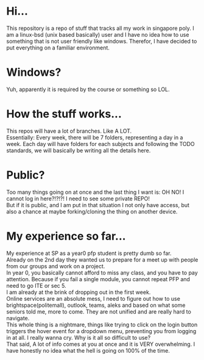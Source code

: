 # Hi...
This repository is a repo of stuff that tracks all my work in singapore poly. I am a linux-bsd (unix based basically) user and I have no idea how to use something that is not user friendly like windows. Therefor, I have decided to put everything on a familiar environment.

# Windows?
Yuh, apparently it is required by the course or something so LOL.

# How the stuff works...
This repos will have a lot of branches. Like A LOT.     
Essentially:
Every week, there will be 7 folders, representing a day in a week.
Each day will have folders for each subjects and following the TODO standards, we will basically be writing all the details here.

# Public?
Too many things going on at once and the last thing I want is: OH NO! I cannot log in here?!?!?! I need to see some private REPO!       
But if it is public, and I am put in that situation I not only have access, but also a chance at maybe forking/cloning the thing on another device.

# My experience so far...
My experience at SP as a year0 pfp student is pretty dumb so far.           
Already on the 2nd day they wanted us to prepare for a meet up with people from our groups and work on a project.           
In year 0, you basically cannot afford to miss any class, and you have to pay attention. Because if you fail a single module, you cannot repeat PFP and need to go ITE or sec 5.            
I am already at the brink of dropping out in the first week.                
Online services are an absolute mess, I need to figure out how to use brightspace(politemall), outlook, teams, aleks and based on what some seniors told me, more to come. They are not unified and are really hard to navigate.            
This whole thing is a nightmare, things like trying to click on the login button triggers the hover event for a dropdown menu, preventing you from logging in at all. I really wanna cry. Why is it all so difficult to use?               
That said, A lot of info comes at you at once and it is VERY overwhelming. I have honestly no idea what the hell is going on 100% of the time.

